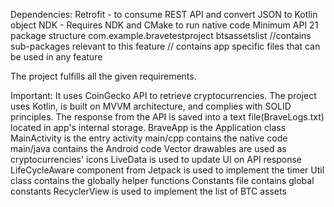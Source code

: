 Dependencies:
Retrofit - to consume REST API and convert JSON to Kotlin object
NDK - Requires NDK and CMake to run native code
Minimum API 21
package structure
com.example.bravetestproject
    btsassetslist
        //contains sub-packages relevant to this feature
    // contains app specific files that can be used in any feature

The project fulfills all the given requirements.

Important:
It uses CoinGecko API to retrieve cryptocurrencies.
The project uses Kotlin, is built on MVVM architecture, and complies with SOLID principles.
The response from the API is saved into a text file(BraveLogs.txt) located in app's internal storage.
BraveApp is the Application class
MainActivity is the entry activity
main/cpp contains the native code
main/java contains the Android code
Vector drawables are used as cryptocurrencies' icons
LiveData is used to update UI on API response
LifeCycleAware component from Jetpack is used to implement the timer
Util class contains the globally helper functions
Constants file contains global constants
RecyclerView is used to implement the list of BTC assets